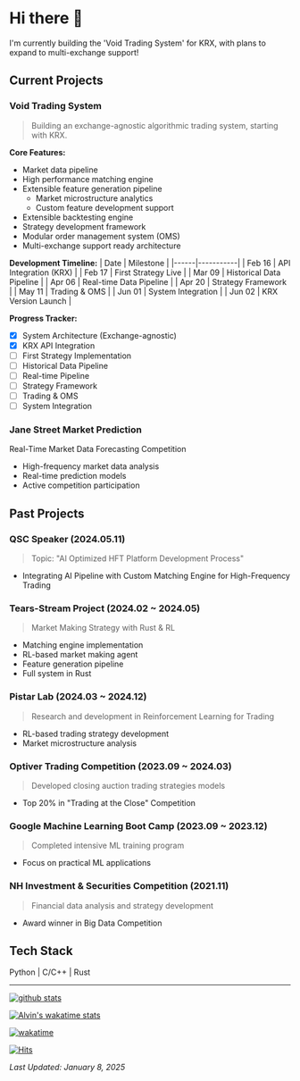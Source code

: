 # Hi there 👋 

I'm currently building the 'Void Trading System' for KRX, with plans to expand to multi-exchange support!

## Current Projects

### Void Trading System
> Building an exchange-agnostic algorithmic trading system, starting with KRX.

**Core Features:**
- Market data pipeline
- High performance matching engine
- Extensible feature generation pipeline
  - Market microstructure analytics
  - Custom feature development support
- Extensible backtesting engine
- Strategy development framework 
- Modular order management system (OMS)
- Multi-exchange support ready architecture

**Development Timeline:**
| Date | Milestone |
|------|-----------|
| Feb 16 | API Integration (KRX) |
| Feb 17 | First Strategy Live |
| Mar 09 | Historical Data Pipeline |
| Apr 06 | Real-time Data Pipeline |
| Apr 20 | Strategy Framework |
| May 11 | Trading & OMS |
| Jun 01 | System Integration |
| Jun 02 | KRX Version Launch |

**Progress Tracker:**
- [x] System Architecture (Exchange-agnostic)
- [x] KRX API Integration
- [ ] First Strategy Implementation
- [ ] Historical Data Pipeline
- [ ] Real-time Pipeline
- [ ] Strategy Framework
- [ ] Trading & OMS
- [ ] System Integration

### Jane Street Market Prediction
Real-Time Market Data Forecasting Competition
- High-frequency market data analysis
- Real-time prediction models
- Active competition participation

## Past Projects

### QSC Speaker (2024.05.11)
> Topic: "AI Optimized HFT Platform Development Process"
- Integrating AI Pipeline with Custom Matching Engine for High-Frequency Trading

### Tears-Stream Project (2024.02 ~ 2024.05)
> Market Making Strategy with Rust & RL
- Matching engine implementation
- RL-based market making agent
- Feature generation pipeline
- Full system in Rust

### Pistar Lab (2024.03 ~ 2024.12)
> Research and development in Reinforcement Learning for Trading
- RL-based trading strategy development
- Market microstructure analysis

### Optiver Trading Competition (2023.09 ~ 2024.03)
> Developed closing auction trading strategies models
- Top 20% in "Trading at the Close" Competition

### Google Machine Learning Boot Camp (2023.09 ~ 2023.12)
> Completed intensive ML training program
- Focus on practical ML applications

### NH Investment & Securities Competition (2021.11)
> Financial data analysis and strategy development
- Award winner in Big Data Competition

## Tech Stack
Python | C/C++ | Rust

---

[![github stats](https://github-readme-stats.vercel.app/api?username=aLVINlEE9&show_icons=true&title_color=ffffff&icon_color=ffffff&text_color=ffffff&hide_border=true&count_private=true&bg_color=30,355C7D,6C5B7B,C06C83)](https://github.com/aLVINlEE9)  

[![Alvin's wakatime stats](https://github-readme-stats.vercel.app/api/wakatime?username=@aLVINlEE9&show_icons=true&title_color=4C9BE0&icon_color=ffffff&text_color=ffffff&hide_border=true&count_private=true&bg_color=30,355C7D,6C5B7B,C06C84&v=2)](https://wakatime.com/@aLVINlEE9)

[![wakatime](https://wakatime.com/badge/user/018da5f1-d4ab-4bc0-bf50-b933bb9573f9.svg)](https://wakatime.com/@018da5f1-d4ab-4bc0-bf50-b933bb9573f9)

[![Hits](https://hits.seeyoufarm.com/api/count/incr/badge.svg?url=https%3A%2F%2Fgithub.com%2FaLVINlEE9&count_bg=%2379C83D&title_bg=%23555555&icon=&icon_color=%23E7E7E7&title=hits&edge_flat=false)](https://hits.seeyoufarm.com)

*Last Updated: January 8, 2025*
